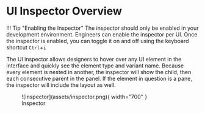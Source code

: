 # UI Inspector Overview

!!! Tip "Enabling the Inspector"
    The inspector should only be enabled in your development environment. Engineers can enable the inspector per UI. Once the inspector is enabled, you can toggle it on and off using the keyboard shortcut `Ctrl`+`i`


The UI inspector allows designers to hover over any UI element in the interface and quickly see the element type and variant name. Because every element is nested in another, the inspector will show the child, then each consecutive parent in the panel. If the element in question is a pane, the inspector will include the layout as well.

<figure markdown>
![Inspector](assets/inspector.png){ width="700" }
  <figcaption>Inspector</figcaption>
</figure>

